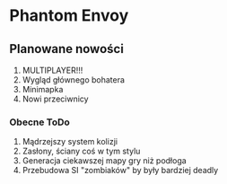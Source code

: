 # Phantom Envoy

## Planowane nowości
1. MULTIPLAYER!!!
2. Wygląd głównego bohatera
3. Minimapka
4. Nowi przeciwnicy

### Obecne ToDo
1. Mądrzejszy system kolizji
2. Zasłony, ściany coś w tym stylu
3. Generacja ciekawszej mapy gry niż podłoga
4. Przebudowa SI "zombiaków" by były bardziej deadly